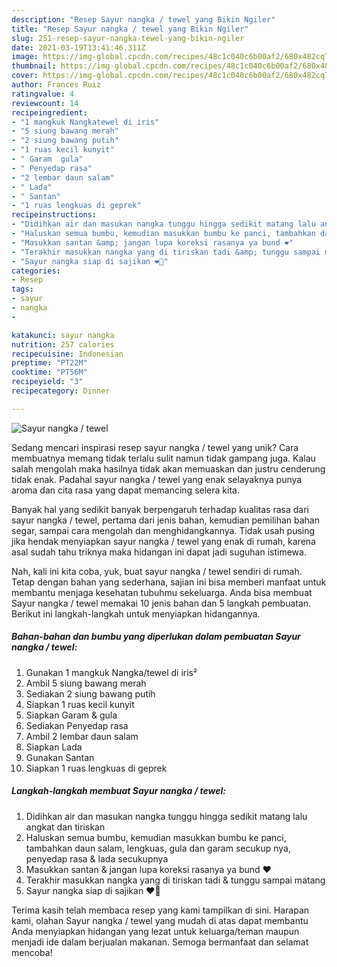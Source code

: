 ```yaml
---
description: "Resep Sayur nangka / tewel yang Bikin Ngiler"
title: "Resep Sayur nangka / tewel yang Bikin Ngiler"
slug: 251-resep-sayur-nangka-tewel-yang-bikin-ngiler
date: 2021-03-19T13:41:46.311Z
image: https://img-global.cpcdn.com/recipes/48c1c040c6b00af2/680x482cq70/sayur-nangka-tewel-foto-resep-utama.jpg
thumbnail: https://img-global.cpcdn.com/recipes/48c1c040c6b00af2/680x482cq70/sayur-nangka-tewel-foto-resep-utama.jpg
cover: https://img-global.cpcdn.com/recipes/48c1c040c6b00af2/680x482cq70/sayur-nangka-tewel-foto-resep-utama.jpg
author: Frances Ruiz
ratingvalue: 4
reviewcount: 14
recipeingredient:
- "1 mangkuk Nangkatewel di iris"
- "5 siung bawang merah"
- "2 siung bawang putih"
- "1 ruas kecil kunyit"
- " Garam  gula"
- " Penyedap rasa"
- "2 lembar daun salam"
- " Lada"
- " Santan"
- "1 ruas lengkuas di geprek"
recipeinstructions:
- "Didihkan air dan masukan nangka tunggu hingga sedikit matang lalu angkat dan tiriskan"
- "Haluskan semua bumbu, kemudian masukkan bumbu ke panci, tambahkan daun salam, lengkuas, gula dan garam secukup nya, penyedap rasa &amp; lada secukupnya"
- "Masukkan santan &amp; jangan lupa koreksi rasanya ya bund ❤"
- "Terakhir masukkan nangka yang di tiriskan tadi &amp; tunggu sampai matang"
- "Sayur nangka siap di sajikan ❤🥰"
categories:
- Resep
tags:
- sayur
- nangka
- 

katakunci: sayur nangka  
nutrition: 257 calories
recipecuisine: Indonesian
preptime: "PT22M"
cooktime: "PT56M"
recipeyield: "3"
recipecategory: Dinner

---
```



![Sayur nangka / tewel](https://img-global.cpcdn.com/recipes/48c1c040c6b00af2/680x482cq70/sayur-nangka-tewel-foto-resep-utama.jpg)

Sedang mencari inspirasi resep sayur nangka / tewel yang unik? Cara membuatnya memang tidak terlalu sulit namun tidak gampang juga. Kalau salah mengolah maka hasilnya tidak akan memuaskan dan justru cenderung tidak enak. Padahal sayur nangka / tewel yang enak selayaknya punya aroma dan cita rasa yang dapat memancing selera kita.

Banyak hal yang sedikit banyak berpengaruh terhadap kualitas rasa dari sayur nangka / tewel, pertama dari jenis bahan, kemudian pemilihan bahan segar, sampai cara mengolah dan menghidangkannya. Tidak usah pusing jika hendak menyiapkan sayur nangka / tewel yang enak di rumah, karena asal sudah tahu triknya maka hidangan ini dapat jadi suguhan istimewa.




Nah, kali ini kita coba, yuk, buat sayur nangka / tewel sendiri di rumah. Tetap dengan bahan yang sederhana, sajian ini bisa memberi manfaat untuk membantu menjaga kesehatan tubuhmu sekeluarga. Anda bisa membuat Sayur nangka / tewel memakai 10 jenis bahan dan 5 langkah pembuatan. Berikut ini langkah-langkah untuk menyiapkan hidangannya.

<!--inarticleads1-->

##### Bahan-bahan dan bumbu yang diperlukan dalam pembuatan Sayur nangka / tewel:

1. Gunakan 1 mangkuk Nangka/tewel di iris²
1. Ambil 5 siung bawang merah
1. Sediakan 2 siung bawang putih
1. Siapkan 1 ruas kecil kunyit
1. Siapkan  Garam &amp; gula
1. Sediakan  Penyedap rasa
1. Ambil 2 lembar daun salam
1. Siapkan  Lada
1. Gunakan  Santan
1. Siapkan 1 ruas lengkuas di geprek




<!--inarticleads2-->

##### Langkah-langkah membuat Sayur nangka / tewel:

1. Didihkan air dan masukan nangka tunggu hingga sedikit matang lalu angkat dan tiriskan
1. Haluskan semua bumbu, kemudian masukkan bumbu ke panci, tambahkan daun salam, lengkuas, gula dan garam secukup nya, penyedap rasa &amp; lada secukupnya
1. Masukkan santan &amp; jangan lupa koreksi rasanya ya bund ❤
1. Terakhir masukkan nangka yang di tiriskan tadi &amp; tunggu sampai matang
1. Sayur nangka siap di sajikan ❤🥰




Terima kasih telah membaca resep yang kami tampilkan di sini. Harapan kami, olahan Sayur nangka / tewel yang mudah di atas dapat membantu Anda menyiapkan hidangan yang lezat untuk keluarga/teman maupun menjadi ide dalam berjualan makanan. Semoga bermanfaat dan selamat mencoba!
